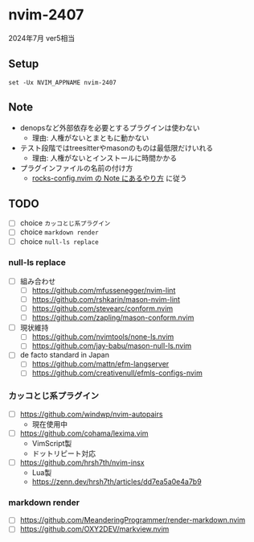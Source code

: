 # nvim-2407

2024年7月 ver5相当

## Setup

```fish
set -Ux NVIM_APPNAME nvim-2407
```

## Note

- denopsなど外部依存を必要とするプラグインは使わない
    - 理由: 人権がないとまともに動かない
- テスト段階ではtreesitterやmasonのものは最低限だけいれる
    - 理由: 人権がないとインストールに時間かかる
- プラグインファイルの名前の付け方
    - [rocks-config.nvim の Note にあるやり方](https://github.com/nvim-neorocks/rocks-config.nvim?tab=readme-ov-file#options) に従う

## TODO

- [ ] choice `カッコとじ系プラグイン`
- [ ] choice `markdown render`
- [ ] choice `null-ls replace`

### null-ls replace

- [ ] 組み合わせ
    - [ ] https://github.com/mfussenegger/nvim-lint
    - [ ] https://github.com/rshkarin/mason-nvim-lint
    - [ ] https://github.com/stevearc/conform.nvim
    - [ ] https://github.com/zapling/mason-conform.nvim
- [ ] 現状維持
    - [ ] https://github.com/nvimtools/none-ls.nvim
    - [ ] https://github.com/jay-babu/mason-null-ls.nvim
- [ ] de facto standard in Japan
    - [ ] https://github.com/mattn/efm-langserver
    - [ ] https://github.com/creativenull/efmls-configs-nvim

### カッコとじ系プラグイン

- [ ] https://github.com/windwp/nvim-autopairs
    - 現在使用中
- [ ] https://github.com/cohama/lexima.vim
    - VimScript製
    - ドットリピート対応
- [ ] https://github.com/hrsh7th/nvim-insx
    - Lua製
    - https://zenn.dev/hrsh7th/articles/dd7ea5a0e4a7b9

### markdown render

- [ ] https://github.com/MeanderingProgrammer/render-markdown.nvim
- [ ] https://github.com/OXY2DEV/markview.nvim
